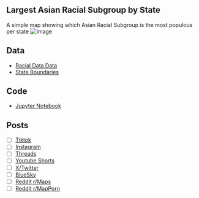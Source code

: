 ## Largest Asian Racial Subgroup by State
A simple map showing which Asian Racial Subgroup is the most populous per state
![Image](https://drive.google.com/uc?export=view&id=)

## Data
* [Racial Data Data](https://data.census.gov/table/ACSDT5Y2023.B02015)
* [State Boundaries](https://www.census.gov/geographies/mapping-files/time-series/geo/carto-boundary-file.html)

## Code
* [Jupyter Notebook](FormatData.ipynb)

## Posts
- [ ] [Tiktok]()
- [ ] [Instagram]()
- [ ] [Threads]()
- [ ] [Youtube Shorts]()
- [ ] [X/Twitter]()
- [ ] [BlueSky]()
- [ ] [Reddit r/Maps]()
- [ ] [Reddit r/MapPorn]()
